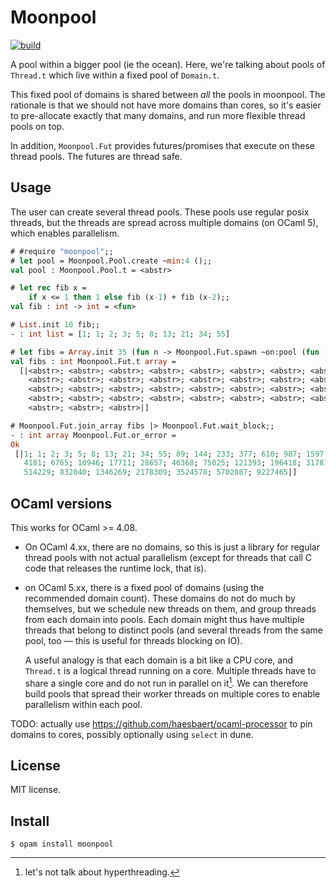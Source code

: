 # Moonpool

[![build](https://github.com/c-cube/moonpool/actions/workflows/main.yml/badge.svg)](https://github.com/c-cube/moonpool/actions/workflows/main.yml)

A pool within a bigger pool (ie the ocean). Here, we're talking about
pools of `Thread.t` which live within a fixed pool of `Domain.t`.

This fixed pool of domains is shared between *all* the pools in moonpool.
The rationale is that we should not have more domains than cores, so
it's easier to pre-allocate exactly that many domains, and run more flexible
thread pools on top.

In addition, `Moonpool.Fut` provides futures/promises that execute
on these thread pools. The futures are thread safe.

## Usage

The user can create several thread pools. These pools use regular posix threads,
but the threads are spread across multiple domains (on OCaml 5), which enables
parallelism.

```ocaml
# #require "moonpool";;
# let pool = Moonpool.Pool.create ~min:4 ();;
val pool : Moonpool.Pool.t = <abstr>

# let rec fib x =
    if x <= 1 then 1 else fib (x-1) + fib (x-2);;
val fib : int -> int = <fun>

# List.init 10 fib;;
- : int list = [1; 1; 2; 3; 5; 8; 13; 21; 34; 55]

# let fibs = Array.init 35 (fun n -> Moonpool.Fut.spawn ~on:pool (fun () -> fib n));;
val fibs : int Moonpool.Fut.t array =
  [|<abstr>; <abstr>; <abstr>; <abstr>; <abstr>; <abstr>; <abstr>; <abstr>;
    <abstr>; <abstr>; <abstr>; <abstr>; <abstr>; <abstr>; <abstr>; <abstr>;
    <abstr>; <abstr>; <abstr>; <abstr>; <abstr>; <abstr>; <abstr>; <abstr>;
    <abstr>; <abstr>; <abstr>; <abstr>; <abstr>; <abstr>; <abstr>; <abstr>;
    <abstr>; <abstr>; <abstr>|]

# Moonpool.Fut.join_array fibs |> Moonpool.Fut.wait_block;;
- : int array Moonpool.Fut.or_error =
Ok
 [|1; 1; 2; 3; 5; 8; 13; 21; 34; 55; 89; 144; 233; 377; 610; 987; 1597; 2584;
   4181; 6765; 10946; 17711; 28657; 46368; 75025; 121393; 196418; 317811;
   514229; 832040; 1346269; 2178309; 3524578; 5702887; 9227465|]
```

## OCaml versions

This works for OCaml >= 4.08.
- On OCaml 4.xx, there are no domains, so this is just a library for regular thread pools
    with not actual parallelism (except for threads that call C code that releases the runtime lock, that is).
- on OCaml 5.xx, there is a fixed pool of domains (using the recommended domain count).
    These domains do not do much by themselves, but we schedule new threads on them, and group
    threads from each domain into pools.
    Each domain might thus have multiple threads that belong to distinct pools (and several threads from
    the same pool, too — this is useful for threads blocking on IO).

    A useful analogy is that each domain is a bit like a CPU core, and `Thread.t` is a logical thread running on a core.
    Multiple threads have to share a single core and do not run in parallel on it[^1].
    We can therefore build pools that spread their worker threads on multiple cores to enable parallelism within each pool.

TODO: actually use https://github.com/haesbaert/ocaml-processor to pin domains to cores,
possibly optionally using `select` in dune.

## License

MIT license.

## Install

```sh, skip
$ opam install moonpool
```

[^1]: let's not talk about hyperthreading.
